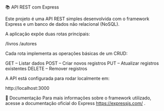 📚 API REST com Express

Este projeto é uma API REST simples desenvolvida com o framework Express e um banco de dados não relacional (NoSQL).

A aplicação expõe duas rotas principais:

/livros
/autores

Cada rota implementa as operações básicas de um CRUD:

GET – Listar dados
POST – Criar novos registros
PUT – Atualizar registros existentes
DELETE – Remover registros

A API está configurada para rodar localmente em:

http://localhost:3000

📄 Documentação
Para mais informações sobre o framework utilizado, acesse a documentação oficial do Express
https://expressjs.com/ 
.
